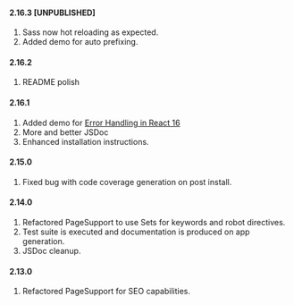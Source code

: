 #### 2.16.3 [UNPUBLISHED]
1. Sass now hot reloading as expected.
2. Added demo for auto prefixing.

#### 2.16.2
1. README polish

#### 2.16.1
1. Added demo for [Error Handling in React 16](https://reactjs.org/blog/2017/07/26/error-handling-in-react-16.html)
2. More and better JSDoc
3. Enhanced installation instructions.

#### 2.15.0
1. Fixed bug with code coverage generation on post install.

#### 2.14.0
1. Refactored PageSupport to use Sets for keywords and robot directives.
2. Test suite is executed and documentation is produced on app generation.
3. JSDoc cleanup.

#### 2.13.0
1. Refactored PageSupport for SEO capabilities.
